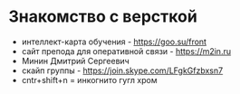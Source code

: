 # Знакомство с версткой
  - интеллект-карта обучения - https://goo.su/front
  - сайт препода для оперативной связи - https://m2in.ru
  - Минин Дмитрий Сергеевич
  - скайп группы - https://join.skype.com/LFgkGfzbxsn7
  - cntr+shift+n = инкогнито гугл хром
